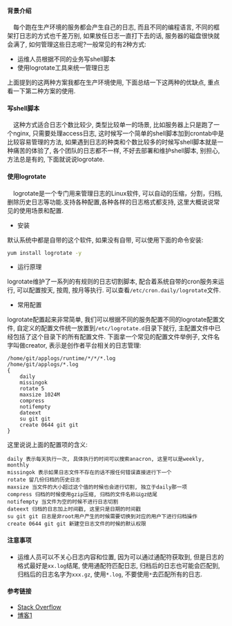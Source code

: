 #### 背景介绍

&emsp;每个跑在生产环境的服务都会产生自己的日志, 而且不同的编程语言, 不同的框架打日志的方式也千差万别, 如果放任日志一直打下去的话, 服务器的磁盘很快就会满了, 如何管理这些日志呢?一般常见的有2种方式:

* 运维人员根据不同的业务写shell脚本
* 使用logrotate工具来统一管理日志

上面提到的这两种方案我都在生产环境使用, 下面总结一下这两种的优缺点, 重点看一下第二种方案的使用.

#### 写shell脚本

&emsp;这种方式适合日志个数比较少, 类型比较单一的场景, 比如服务器上只是跑了一个nginx, 只需要处理access日志, 这时候写一个简单的shell脚本加到crontab中是比较容易管理的方法, 如果遇到日志的种类和个数比较多的时候写shell脚本就是一种痛苦的体验了, 各个团队的日志都不一样, 不好去部署和维护shell脚本, 别担心, 方法总是有的, 下面就说说logrotate.

#### 使用logrotate

&emsp;logrotate是一个专门用来管理日志的Linux软件, 可以自动的压缩，分割，归档, 删除历史日志等功能.支持各种配置,各种各样的日志格式都支持, 这里大概说说常见的使用场景和配置.

* 安装

默认系统中都是自带的这个软件, 如果没有自带, 可以使用下面的命令安装:

```bash
yum install logrotate -y
```

* 运行原理

logrotate维护了一系列的有规则的日志切割脚本, 配合着系统自带的cron服务来运行, 可以配置按天, 按周, 按月等执行. 可以查看`/etc/cron.daily/logrotate`文件.

* 常用配置

logrotate配置起来非常简单, 我们可以根据不同的服务配置不同的logrotate配置文件, 自定义的配置文件统一放置到`/etc/logrotate.d`目录下就行, 主配置文件中已经包括了这个目录下的所有配置文件. 下面拿一个常见的配置文件举例子, 文件名字叫做creator, 表示是创作者平台相关的日志管理:

```
/home/git/applogs/runtime/*/*/*.log
/home/git/applogs/*.log
{
    daily
    missingok
    rotate 5
    maxsize 1024M
    compress
    notifempty
    dateext
    su git git
    create 0644 git git
}
```

这里说说上面的配置项的含义:

```
daily 表示每天执行一次, 具体执行的时间可以搜索anacron, 这里可以是weekly, monthly
missingok 表示如果日志文件不存在的话不报任何错误直接进行下一个
rotate 留几份归档的历史日志
maxsize 当文件的大小超过这个值的时候也会进行切割, 独立于daily那一项
compress 归档的时候使用gzip压缩, 归档的文件名称以gz结尾
notifempty 当文件为空的时候不进行日志切割
dateext 归档的日志加上时间戳, 这里只是日期的时间戳
su git git 日志是非root用户产生的时候需要切换到对应的用户下进行归档操作
create 0644 git git 新建空日志文件的时候的默认权限
```

#### 注意事项

* 运维人员可以不关心日志内容和位置, 因为可以通过通配符获取到, 但是日志的格式最好是`xx.log`结尾, 使用通配符匹配日志, 归档后的日志也可能会匹配到, 归档后的日志名字为`xxx.gz`, 使用`*.log`, 不要使用`*`去匹配所有的日志.


#### 参考链接

* [Stack Overflow](https://stackoverflow.com/questions/20162176/centos-linux-setting-logrotate-to-maximum-file-size-for-all-logs)
* [博客1](http://schin.space/ops/OPS-logrotate%E4%BD%BF%E7%94%A8%E6%80%BB%E7%BB%93/)